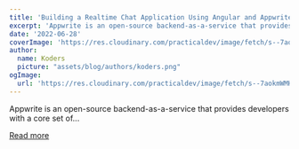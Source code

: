 ```yaml
---
title: 'Building a Realtime Chat Application Using Angular and Appwrite 🤓'
excerpt: 'Appwrite is an open-source backend-as-a-service that provides developers with a core set of...'
date: '2022-06-28'
coverImage: 'https://res.cloudinary.com/practicaldev/image/fetch/s--7aokmWMH--/c_imagga_scale,f_auto,fl_progressive,h_420,q_auto,w_1000/https://dev-to-uploads.s3.amazonaws.com/uploads/articles/dh1ccineti6c56o8db3a.png'
author:
  name: Koders
  picture: "assets/blog/authors/koders.png"
ogImage:
  url: 'https://res.cloudinary.com/practicaldev/image/fetch/s--7aokmWMH--/c_imagga_scale,f_auto,fl_progressive,h_420,q_auto,w_1000/https://dev-to-uploads.s3.amazonaws.com/uploads/articles/dh1ccineti6c56o8db3a.png'
---
```


Appwrite is an open-source backend-as-a-service that provides developers with a core set of...

[Read more](https://dev.to/appwrite/building-a-realtime-chat-application-using-angular-and-appwrite-i3o)

